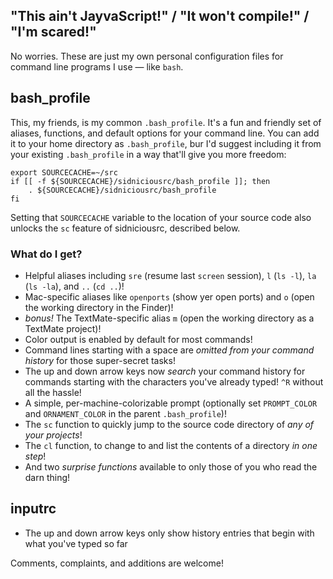 ## "This ain't JayvaScript!" / "It won't compile!" / "I'm scared!"

No worries. These are just my own personal configuration files for command line programs I use — like `bash`.

## bash_profile

This, my friends, is my common `.bash_profile`. It's a fun and friendly set of aliases, functions, and default options for your command line. You can add it to your home directory as `.bash_profile`, bur I'd suggest including it from your existing `.bash_profile` in a way that'll give you more freedom:

    export SOURCECACHE=~/src
    if [[ -f ${SOURCECACHE}/sidniciousrc/bash_profile ]]; then
    	. ${SOURCECACHE}/sidniciousrc/bash_profile
    fi

Setting that `SOURCECACHE` variable to the location of your source code also unlocks the `sc` feature of sidniciousrc, described below.

### What do I get?

- Helpful aliases including `sre` (resume last `screen` session), `l` (`ls -l`), `la` (`ls -la`), and `..` (`cd ..`)!
- Mac-specific aliases like `openports` (show yer open ports) and `o` (open the working directory in the Finder)!
- *bonus!* The TextMate-specific alias `m` (open the working directory as a TextMate project)!
- Color output is enabled by default for most commands!
- Command lines starting with a space are *omitted from your command history* for those super-secret tasks!
- The up and down arrow keys now *search* your command history for commands starting with the characters you've already typed! `^R` without all the hassle!
- A simple, per-machine-colorizable prompt (optionally set `PROMPT_COLOR` and `ORNAMENT_COLOR` in the parent `.bash_profile`)!
- The `sc` function to quickly jump to the source code directory of *any of your projects*!
- The `cl` function, to change to and list the contents of a directory *in one step*!
- And two *surprise functions* available to only those of you who read the darn thing!

## inputrc

- The up and down arrow keys only show history entries that begin with what you've typed so far

Comments, complaints, and additions are welcome!